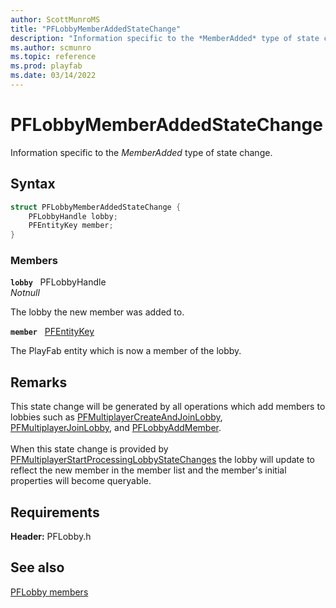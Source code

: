 ```yaml
---
author: ScottMunroMS
title: "PFLobbyMemberAddedStateChange"
description: "Information specific to the *MemberAdded* type of state change."
ms.author: scmunro
ms.topic: reference
ms.prod: playfab
ms.date: 03/14/2022
---
```


# PFLobbyMemberAddedStateChange  

Information specific to the *MemberAdded* type of state change.  

## Syntax  
  
```cpp
struct PFLobbyMemberAddedStateChange {  
    PFLobbyHandle lobby;  
    PFEntityKey member;  
}  
```
  
### Members  
  
**`lobby`** &nbsp; PFLobbyHandle  
*_Notnull_*  
  
The lobby the new member was added to.
  
**`member`** &nbsp; [PFEntityKey](../../pfmultiplayer/pfentitykey_clientsdk.md)  
  
The PlayFab entity which is now a member of the lobby.
  
## Remarks  
  
This state change will be generated by all operations which add members to lobbies such as [PFMultiplayerCreateAndJoinLobby](../functions/pfmultiplayercreateandjoinlobby.md), [PFMultiplayerJoinLobby](../functions/pfmultiplayerjoinlobby.md), and [PFLobbyAddMember](../functions/pflobbyaddmember.md). <br /><br /> When this state change is provided by [PFMultiplayerStartProcessingLobbyStateChanges](../functions/pfmultiplayerstartprocessinglobbystatechanges.md) the lobby will update to reflect the new member in the member list and the member's initial properties will become queryable.
  
## Requirements  
  
**Header:** PFLobby.h
  
## See also  
[PFLobby members](../pflobby_members.md)  

  
  
